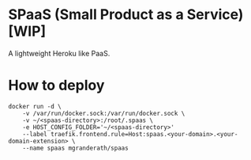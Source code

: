 # SPaaS (Small Product as a Service) [WIP]

A lightweight Heroku like PaaS.

# How to deploy

```
docker run -d \ 
    -v /var/run/docker.sock:/var/run/docker.sock \
    -v ~/<spaas-directory>:/root/.spaas \
    -e HOST_CONFIG_FOLDER='~/<spaas-directory>'
    --label traefik.frontend.rule=Host:spaas.<your-domain>.<your-domain-extension> \
    --name spaas mgranderath/spaas
```